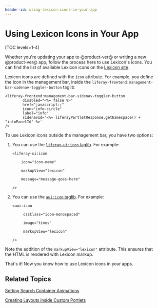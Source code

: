```yaml
---
header-id: using-lexicon-icons-in-your-app
---
```


# Using Lexicon Icons in Your App

[TOC levels=1-4]

Whether you're updating your app to @product-ver@ or writing a new 
@product-ver@ app, follow the process here to use Lexicon's icons. 
You can find the list of available Lexicon icons on the 
[Lexicon site](https://liferay.github.io/lexiconcss/content/icons-lexicon/).

Lexicon icons are defined with the `icon` attribute. For example, you define the
icon in the management bar, inside the
`liferay-frontend:management-bar-sidenav-toggler-button` taglib:

    <liferay-frontend:management-bar-sidenav-toggler-button
            disabled="<%= false %>"
            href="javascript:;"
            icon="info-circle"
            label="info"
            sidenavId='<%= liferayPortletResponse.getNamespace() + "infoPanelId" %>'
    />

To use Lexicon icons outside the management bar, you have two options:

1.  You can use the [`liferay-ui:icon`
    taglib](@platform-ref@/7.0-latest/taglibs/util-taglib/liferay-ui/icon.html).
    For example:

        <liferay-ui:icon

            icon="icon-name"

            markupView="lexicon"

            message="message-goes-here"

        />

2.  You can use the [`aui:icon`
    taglib](@platform-ref@/7.0-latest/taglibs/util-taglib/aui/icon.html). For
    example:

        <aui:icon

             cssClass="icon-monospaced"

             image="times"

             markupView="lexicon"

        />

Note the addition of the `markupView="lexicon"` attribute. This ensures that the
HTML is rendered with Lexicon markup.

That's it! Now you know how to use Lexicon icons in your apps.

## Related Topics

[Setting Search Container Animations](/docs/7-0/tutorials/-/knowledge_base/t/setting-search-container-animations)

[Creating Layouts inside Custom Portlets](/docs/7-0/tutorials/-/knowledge_base/t/creating-layouts-inside-custom-portlets)
